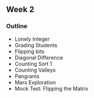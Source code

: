 ## Week 2
### Outline
* Lonely Integer
* Grading Students
* Flipping bits
* Diagonal Difference
* Counting Sort 1
* Counting Valleys
* Pangrams
* Mars Exploration
* Mock Test: Flipping the Matrix
